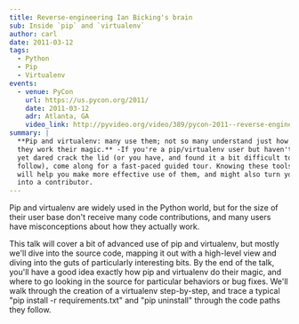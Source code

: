 ```yaml
---
title: Reverse-engineering Ian Bicking's brain
sub: Inside `pip` and `virtualenv`
author: carl
date: 2011-03-12
tags:
  - Python
  - Pip
  - Virtualenv
events:
  - venue: PyCon
    url: https://us.pycon.org/2011/
    date: 2011-03-12
    adr: Atlanta, GA
    video_link: http://pyvideo.org/video/389/pycon-2011--reverse-engineering-ian-bicking--39-s
summary: |
  **Pip and virtualenv: many use them; not so many understand just how
  they work their magic.** -If you're a pip/virtualenv user but haven't
  yet dared crack the lid (or you have, and found it a bit difficult to
  follow), come along for a fast-paced guided tour. Knowing these tools
  will help you make more effective use of them, and might also turn you
  into a contributor.
---
```


Pip and virtualenv are widely used in the Python world, but for the size
of their user base don't receive many code contributions, and many users
have misconceptions about how they actually work.

This talk will cover a bit of advanced use of pip and virtualenv, but
mostly we'll dive into the source code, mapping it out with a high-level
view and diving into the guts of particularly interesting bits. By the
end of the talk, you'll have a good idea exactly how pip and virtualenv
do their magic, and where to go looking in the source for particular
behaviors or bug fixes. We'll walk through the creation of a virtualenv
step-by-step, and trace a typical "pip install -r requirements.txt" and
"pip uninstall" through the code paths they follow.
